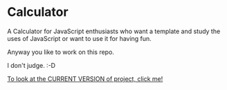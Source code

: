 # Calculator

A Calculator for JavaScript enthusiasts who want a template and study the uses of JavaScript or want to use it for having fun. 

Anyway you like to work on this repo. 

I don't judge. :-D

[To look at the CURRENT VERSION of project, click me!](https://calculator-27a4d.firebaseapp.com/)

